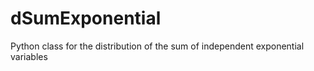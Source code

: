 # dSumExponential
Python class for the distribution of the sum of independent exponential variables
